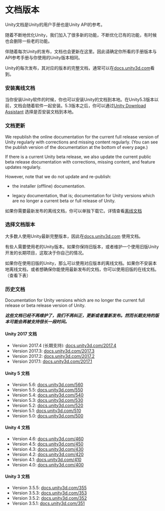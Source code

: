 # 文档版本

Unity文档是Unity的用户手册也是Unity API的参考。

随着不断地优化Unity，我们加入了很多新的功能，不断优化已有的功能，有时候也会删除一些老的功能。

伴随着每次Unity的发布，文档也会更新在这里。因此请确定你所看的手册版本与API参考手册与你使用的Unity版本相同。

Unity的每次发布，其对应的版本的完整文档，通常可以在[docs.unity3d.com](https://docs.unity3d.com/2019.2/Documentation/Manual/ManualVersions.html)看到。

### 安装离线文档

当你安装Unity软件的时候，你也可以安装Unity的文档到本地。在Unity5.3版本以前，文档会随着软件一起安装。5.3版本之后，你可以通过[Unity Download Assistant](https://docs.unity3d.com/2019.2/Documentation/Manual/InstallingUnity.html) 选择是否安装文档到本地。

### 文档更新

We republish the online documentation for the current full release version of Unity regularly with corrections and missing content regularly. \(You can see the publish version of the documentation at the bottom of every page.\)

If there is a current Unity beta release, we also update the current public beta release documentation with corrections, missing content, and feature updates regularly.

However, note that we do not update and re-publish:

* the installer \(offline\) documentation.

* legacy documentation, that is; documentation for Unity versions which are no longer a current beta or full release of Unity.

如果你需要最新发布的离线文档，你可以单独下载它。详情查看[离线文档](/chapter1/li-xian-wen-dang.md)

### 选择文档版本

大多数人使用Unity最新完整版本，因此在[docs.unity3d.com](https://docs.unity3d.com/) 使用文档。

有些人需要使用老的Unity版本。如果你保持旧版本，或者维护一个使用旧版Unity开发的长期项目，这取决于你自己的情况。

如果你在使用旧版的Unity，那么可以使用对应版本的离线文档。如果你不安装本地离线文档，或者想确保你能使用最新发布的文档，你可以使用旧版的在线文档。（查看下表）

### 历史文档

Documentation for Unity versions which are no longer the current full release or beta release version of Unity.

_**这些文档已经不再维护了，我们不再纠正，更新或者重新发布。然而长期支持的版本可能会再被支持很长一段时间。**_

#### Unity 2017 文档

* Version 2017.4 \(长期支持\):
  [docs.unity3d.com/2017.4](https://docs.unity3d.com/2017.4/Documentation/Manual/index.html)
* Version 2017.3:
  [docs.unity3d.com/2017.3](https://docs.unity3d.com/2017.3/Documentation/Manual/index.html)
* Version 2017.2:
  [docs.unity3d.com/2017.2](https://docs.unity3d.com/2017.2/Documentation/Manual/index.html)
* Version 2017.1:
  [docs.unity3d.com/2017.1](https://docs.unity3d.com/2017.1/Documentation/Manual/index.html)

#### Unity 5 文档

* Version 5.6:
  [docs.unity3d.com/560](https://docs.unity3d.com/560)
* Version 5.5:
  [docs.unity3d.com/550](https://docs.unity3d.com/550)
* Version 5.4:
  [docs.unity3d.com/540](https://docs.unity3d.com/540)
* Version 5.3:
  [docs.unity3d.com/530](https://docs.unity3d.com/530)
* Version 5.2:
  [docs.unity3d.com/520](https://docs.unity3d.com/520)
* Version 5.1:
  [docs.unity3d.com/510](https://docs.unity3d.com/510)
* Version 5.0:
  [docs.unity3d.com/500](https://docs.unity3d.com/500)

#### Unity 4 文档

* Version 4.6:
  [docs.unity3d.com/460](https://docs.unity3d.com/460)
* Version 4.5:
  [docs.unity3d.com/450](https://docs.unity3d.com/450)
* Version 4.3:
  [docs.unity3d.com/430](https://docs.unity3d.com/430)
* Version 4.2:
  [docs.unity3d.com/420](https://docs.unity3d.com/420)
* Version 4.1:
  [docs.unity3d.com/410](https://docs.unity3d.com/410)
* Version 4.0:
  [docs.unity3d.com/400](https://docs.unity3d.com/400)

#### Unity 3 文档

* Version 3.5.5:
  [docs.unity3d.com/355](https://docs.unity3d.com/355)
* Version 3.5.3:
  [docs.unity3d.com/353](https://docs.unity3d.com/353)
* Version 3.5.2:
  [docs.unity3d.com/352](https://docs.unity3d.com/352)
* Version 3.5.1:
  [docs.unity3d.com/351](https://docs.unity3d.com/351)



